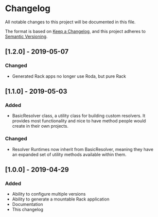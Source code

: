 # Changelog
All notable changes to this project will be documented in this file.

The format is based on [Keep a Changelog](https://keepachangelog.com/en/1.0.0/),
and this project adheres to [Semantic Versioning](https://semver.org/spec/v2.0.0.html).

## [1.2.0] - 2019-05-07
### Changed
- Generated Rack apps no longer use Roda, but pure Rack

## [1.1.0] - 2019-05-03
### Added
- BasicResolver class, a utility class for building custom resolvers. It
  provides most functionality and nice to have method people would create in
  their own projects.
### Changed
- Resolver Runtimes now inherit from BasicResolver, meaning they have an
  expanded set of utility methods available within them.

## [1.0.0] - 2019-04-29
### Added
- Ability to configure multiple versions
- Ability to generate a mountable Rack application
- Documentation
- This changelog
